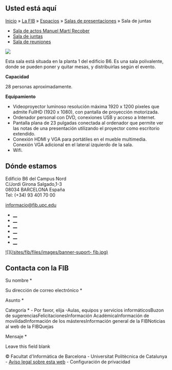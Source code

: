 ## Usted está aquí

[Inicio](/es) » [La FIB](/es/la-fib) » [Espacios](/es/la-fib/espacios) »
[Salas de presentaciones](/es/la-fib/espacios/salas-de-presentaciones) » Sala
de juntas

  * [Sala de actos Manuel Martí Recober](/es/la-fib/espacios/salas-de-presentaciones/sala-de-actos)
  * [Sala de juntas](/es/la-fib/espacios/salas-de-presentaciones/sala-de-juntas)
  * [Sala de reuniones](/es/la-fib/espacios/salas-de-presentaciones/sala-de-reuniones)

![](https://www.fib.upc.edu/sites/fib/files/sala-juntes.jpg)

Esta sala está situada en la planta 1 del edificio B6. Es una sala
polivalente, donde se pueden poner y quitar mesas, y distribuirlas según el
evento.

**Capacidad**

28 personas aproximadamente.

**Equipamiento**

  * Videoproyector luminoso resolución máxima 1920 x 1200 píxeles que admite FullHD (1920 x 1080), con pantalla de proyección motorizada.
  * Ordenador personal con DVD, conexiones USB y acceso a Internet.
  * Pantalla plana de 23 pulgadas conectada al ordenador que permite ver las notas de una presentación utilizando el proyector como escritorio extendido.
  * Conexión HDMI y VGA para portátiles en el mueble multimedia. Conexión VGA adicional en el lateral izquierdo de la sala.
  * Wifi.

## Dónde estamos

Edificio B6 del Campus Nord  
C/Jordi Girona Salgado,1-3  
08034 BARCELONA España  
Tel: (+34) 93 401 70 00

[informacio@fib.upc.edu](mailto:informacio@fib.upc.edu)

  * [__](/es/noticies/rss.rss)
  * [__](https://www.facebook.com/fib.upc)
  * [__](https://twitter.com/fib_upc)
  * [__](https://www.flickr.com/photos/fib-upc/albums)
  * [__](https://www.youtube.com/user/mediafib)
  * [__](https://www.instagram.com/fib.upc/)

[![](/sites/fib/files/images/banner-suport-
fib.jpg)](http://suport.fib.upc.edu)

## Contacta con la FIB

Su nombre *

Su dirección de correo electrónico *

Asunto *

Categoría * \- Por favor, elija -Aulas, equipos y servicios informáticosBuzon
de sugerenciasFelicitacionesInformación AcadémicaInformación de
movilidadInformación de los másteresInformación general de la FIBNoticias al
web de la FIBQuejas

Mensaje *

Leave this field blank

© Facultat d'Informàtica de Barcelona - Universitat Politècnica de Catalunya -
[Avíso legal sobre esta web](/es/aviso-legal-sobre-esta-web) \- Configuración
de privacidad

